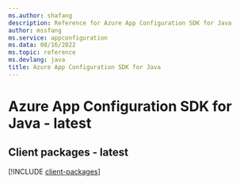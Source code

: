 ```yaml
---
ms.author: shafang
description: Reference for Azure App Configuration SDK for Java
author: mssfang
ms.service: appconfiguration
ms.data: 08/16/2022
ms.topic: reference
ms.devlang: java
title: Azure App Configuration SDK for Java
---
```

# Azure App Configuration SDK for Java - latest

## Client packages - latest
[!INCLUDE [client-packages](app-configuration-client-index.md)]